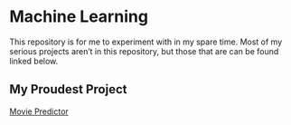 # Machine Learning

This repository is for me to experiment with in my spare time. Most of my serious projects aren’t in this repository, but those that are can be found linked below.

## My Proudest Project

[Movie Predictor](https://github.com/simonsejse/ml-playground/tree/master/movie_predictor)
